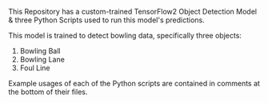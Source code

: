 This Repository has a custom-trained TensorFlow2 Object Detection Model & three Python Scripts used to run this model's predictions.

This model is trained to detect bowling data, specifically three objects:
1. Bowling Ball
2. Bowling Lane
3. Foul Line

Example usages of each of the Python scripts are contained in comments at the bottom of their files.
